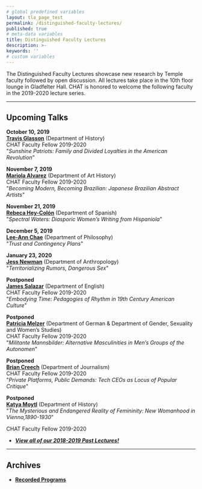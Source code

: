 ```yaml
---
# global predefined variables
layout: tla_page_test
permalink: /distinguished-faculty-lectures/
published: true
# meta-data variables
title: Distinguished Faculty Lectures
description: >-
keywords: ''
# custom variables
---
```

The Distinguished Faculty Lectures showcase new research by Temple faculty followed by open discussion. All lectures take place in the 10th floor lounge in Gladfelter Hall. CHAT is honored to welcome the following faculty in the 2019-2020 lecture series.

___

## Upcoming Talks

**October 10, 2019**  
[**Travis Glasson**](https://liberalarts.temple.edu/academics/faculty/glasson-travis) (Department of History)<br> 
CHAT Faculty Fellow 2019-2020<br> 
"_Sunshine Patriots: Family and Divided Loyalties in the American Revolution_”

**November 7, 2019**    
[**Mariola Alvarez**](https://tyler.temple.edu/faculty/mariola-alvarez-phd) (Department of Art History)<br> 
CHAT Faculty Fellow 2019-2020<br> 
"_Becoming Modern, Becoming Brazilian: Japanese Brazilian Abstract Artists_"

**November 21, 2019**<br> 
[**Rebeca Hey-Colón**](https://liberalarts.temple.edu/academics/faculty/hey-col-n-rebeca-l) (Department of Spanish)<br> 
"_Spectral Waters: Diasporic Women’s Writing from Hispaniola_”

**December 5, 2019**<br> 
[**Lee-Ann Chae**](https://liberalarts.temple.edu/academics/faculty/chae-lee-ann) (Department of Philosophy)<br>
"_Trust and Contingency Plans_"

**January 23, 2020**<br> 
[**Jess Newman**](https://liberalarts.temple.edu/academics/faculty/newman-jess-marie) (Department of Anthropology)<br> 
"_Territorializing Rumors, Dangerous Sex_"

**Postponed**<br> 
[**James Salazar**](https://liberalarts.temple.edu/academics/faculty/salazar-james) (Department of English)<br> 
CHAT Faculty Fellow 2019-2020<br>
"_Embodying Time: Pedagogies of Rhythm in 19th Century American Culture_"

**Postponed**<br> 
[**Patricia Melzer**](https://liberalarts.temple.edu/academics/faculty/melzer-patricia) (Department of German & Department of Gender, Sexuality and Women’s Studies)<br> 
CHAT Faculty Fellow 2019-2020<br>
"_Militante Mannsbilder: Alternative Masculinities in Men’s Groups of the Autonomen_"

**Postponed**<br> 
[**Brian Creech**](https://klein.temple.edu/faculty/brian-creech) (Department of Journalism)<br> 
CHAT Faculty Fellow 2019-2020<br>
"_Private Platforms, Public Demands: Tech CEOs as Locus of Popular Critique_"

**Postponed**<br> 
[**Katya Moytl**](https://liberalarts.temple.edu/academics/faculty/motyl-katya) (Department of History)<br>
"_The Mysterious and Endangered Reality of Femininity: New Womanhood in Vienna,1890-1930_"

CHAT Faculty Fellow 2019-2020
- [**_View all of our 2018-2019 Past Lectures!_**](https://www.cla.temple.edu/center-for-the-humanities/past-lectures/)

___

## Archives 
- [**Recorded Programs**](https://cla.temple.edu/center-for-the-humanities/recorded-programs/)
